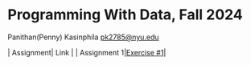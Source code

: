 # Programming With Data, Fall 2024

Panithan(Penny)  Kasinphila 
pk2785@nyu.edu

| Assignment| Link |
| Assignment 1|[Exercise #1](https://github.com/PanithanPenny/ProgrammingWithData/blob/main/exercise-1.ipynb)|
